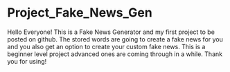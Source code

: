 # Project_Fake_News_Gen

Hello Everyone!
This is a Fake News Generator and my first project to be posted on github.
The stored words are going to create a fake news for you and you also get an option to create your custom fake news.
This is a beginner level project advanced ones are coming through in a while.
Thank you for using!
